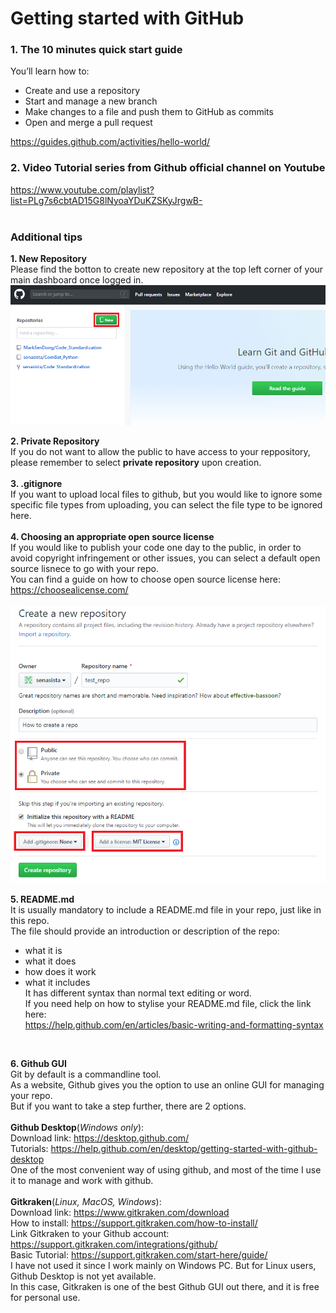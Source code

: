 # Getting started with GitHub

### 1. The 10 minutes quick start guide
You’ll learn how to:<br>
- Create and use a repository
- Start and manage a new branch
- Make changes to a file and push them to GitHub as commits
- Open and merge a pull request

https://guides.github.com/activities/hello-world/<br>

### 2. Video Tutorial series from Github official channel on Youtube
https://www.youtube.com/playlist?list=PLg7s6cbtAD15G8lNyoaYDuKZSKyJrgwB-<br>
<br>

### Additional tips
**1. New Repository**<br>
Please find the botton to create new repository at the top left corner of your main dashboard once logged in.<br>
<img src="images/2.new_repo.png" width="600">
<br>
 
**2. Private Repository**<br>
If you do not want to allow the public to have access to your reppository, please remember to select **private repository** upon creation.<br>
<br>
**3. .gitignore**<br>
If you want to upload local files to github, but you would like to ignore some specific file types from uploading, you can select the file type to be ignored here.<br>
<br>
**4. Choosing an appropriate open source license**<br>
If you would like to publish your code one day to the public, in order to avoid copyright infringement or other issues, you can select a default open source lisnece to go with your repo.<br>
You can find a guide on how to choose open source license here:<br>
https://choosealicense.com/<br>
<br>
<img src="images/3.create_new_repo.png">
<br>

**5. README.md**<br>
It is usually mandatory to include a README.md file in your repo, just like in this repo.<br>
The file should provide an introduction or description of the repo: 
- what it is
- what it does
- how does it work
- what it includes<br>
It has different syntax than normal text editing or word.<br>
If you need help on how to stylise your README.md file, click the link here:<br>
https://help.github.com/en/articles/basic-writing-and-formatting-syntax<br>
<br>

**6. Github GUI**<br>
Git by default is a commandline tool.<br>
As a website, Github gives you the option to use an online GUI for managing your repo.<br>
But if you want to take a step further, there are 2 options.<br> 
<br>
  **Github Desktop**(*Windows only*):<br>
  Download link: https://desktop.github.com/<br>
  Tutorials: https://help.github.com/en/desktop/getting-started-with-github-desktop<br>
  One of the most convenient way of using github, and most of the time I use it to manage and work with github.<br>
  <br>
  **Gitkraken**(*Linux, MacOS, Windows*):<br>
  Download link: https://www.gitkraken.com/download<br>
  How to install: https://support.gitkraken.com/how-to-install/<br>
  Link Gitkraken to your Github account: https://support.gitkraken.com/integrations/github/<br>
  Basic Tutorial: https://support.gitkraken.com/start-here/guide/<br>
  I have not used it since I work mainly on Windows PC. But for Linux users, Github Desktop is not yet available.<br>
  In this case, Gitkraken is one of the best Github GUI out there, and it is free for personal use.<br>
<br>
